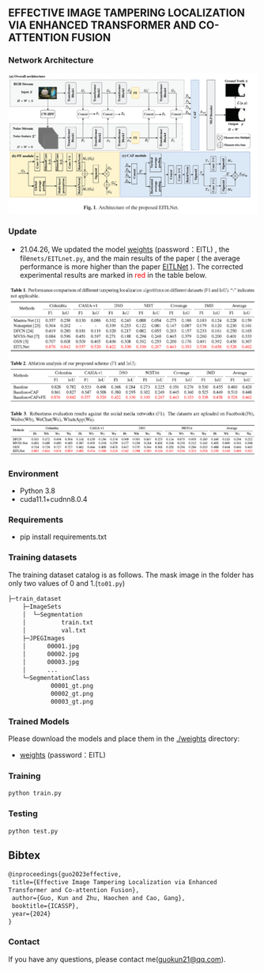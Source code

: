 ## EFFECTIVE IMAGE TAMPERING LOCALIZATION VIA ENHANCED TRANSFORMER AND CO-ATTENTION FUSION 
### Network Architecture
![EITLNet](./EITLNet.png)

### Update

- 21.04.26, We updated the model [weights](https://www.123pan.com/s/PcP3Td-KGQod.html) (password：EITL) , the file```nets/EITLnet.py```, and the main results of the paper ( the average performance is more higher than  the paper [EITLNet](https://ieeexplore.ieee.org/abstract/document/10446332) ). The corrected experimental results are marked in <font color=Red>red</font> in the table below.

<img src="./corrected.png" alt="corrected" style="zoom:60%;" />

### Environment

- Python 3.8
- cuda11.1+cudnn8.0.4

### Requirements

- pip install requirements.txt

### Training datasets

The training dataset catalog is as follows. The mask image in the folder has only two values of 0 and 1.(```to01.py```)

```
├─train_dataset
    ├─ImageSets
    │  └─Segmentation
    │          train.txt
    │          val.txt
    ├─JPEGImages
    │      00001.jpg
    │      00002.jpg
    │      00003.jpg     
    │      ...
    └─SegmentationClass
            00001_gt.png
            00002_gt.png
            00003_gt.png
```

### Trained Models
Please download the models and place them in the [./weights](weights) directory:
+ [weights](https://www.123pan.com/s/PcP3Td-KGQod.html) (password：EITL)

### Training
```python
python train.py
```

### Testing

```
python test.py
```

## Bibtex
 ```
@inproceedings{guo2023effective,
  title={Effective Image Tampering Localization via Enhanced Transformer and Co-attention Fusion},
  author={Guo, Kun and Zhu, Haochen and Cao, Gang},
  booktitle={ICASSP},
  year={2024}
}
 ```
### Contact

If you have any questions, please contact me(guokun21@qq.com).
